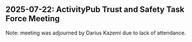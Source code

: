 ## 2025-07-22: ActivityPub Trust and Safety Task Force Meeting

Note: meeting was adjourned by Darius Kazemi due to lack of attendance.
